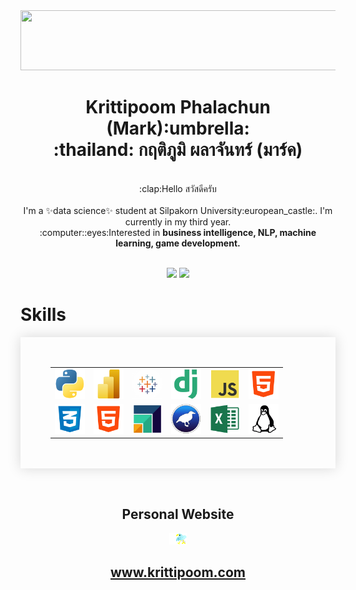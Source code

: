 <img src='https://media.tenor.com/FU9DL__kY4oAAAAd/lofi-rain.gif' style='width:90vw; height:10vw;'>
<h1 align='center'>Krittipoom Phalachun (Mark):umbrella:<br>:thailand: กฤติภูมิ  ผลาจันทร์ (มาร์ค)</h1>

<div align='center'>
  
<p align='center'><br>:clap:Hello สวัสดีครับ<br><br>I'm a ✨data science✨ student at Silpakorn University:european_castle:. I'm currently in my third year.
  <br>:computer::eyes:Interested in <b>business intelligence, NLP, machine learning, game development.</b><br><br>
</p>
  
  <img height='200vh;' src='https://github-readme-stats.vercel.app/api?username=Krittipoom&show_icons=true&theme=algolia'>

  <img height='200vh;' src='https://github-readme-stats.vercel.app/api/top-langs/?username=Krittipoom&theme=algolia&layout=compact'>
  
</div>

<h1>Skills</h1>
<div align='center'>
<table style='border-collapse: collapse;
    box-shadow: 0 0 20px rgba(0, 0, 0, 0.15);
    padding: 3rem;'>
  <tr>
    <td><img style='width:5vw;' src='https://raw.githubusercontent.com/Krittipoom/Krittipoom.github.io/main/static/img/skillicon/python.png'></td>
    <td><img style='width:5vw;' src='https://raw.githubusercontent.com/Krittipoom/Krittipoom.github.io/main/static/img/skillicon/powerbi.png'></td>
    <td><img style='width:5vw;' src='https://raw.githubusercontent.com/Krittipoom/Krittipoom.github.io/main/static/img/skillicon/tableau.png'></td>
    <td><img style='width:5vw;' src='https://raw.githubusercontent.com/Krittipoom/Krittipoom.github.io/main/static/img/skillicon/django.png'></td>
    <td><img style='width:5vw;' src='https://raw.githubusercontent.com/Krittipoom/Krittipoom.github.io/main/static/img/skillicon/javascript.png'></td>
    <td><img style='width:5vw;' src='https://raw.githubusercontent.com/Krittipoom/Krittipoom.github.io/main/static/img/skillicon/html.png'></td>
  </tr>
  <tr>
    <td><img style='width:5vw;' src='https://raw.githubusercontent.com/Krittipoom/Krittipoom.github.io/main/static/img/skillicon/css.png'></td>
    <td><img style='width:5vw;' src='https://raw.githubusercontent.com/Krittipoom/Krittipoom.github.io/main/static/img/skillicon/html.png'></td>
    <td><img style='width:5vw;' src='https://raw.githubusercontent.com/Krittipoom/Krittipoom.github.io/main/static/img/skillicon/rapidminer.png'></td>
    <td><img style='width:5vw;' src='https://raw.githubusercontent.com/Krittipoom/Krittipoom.github.io/main/static/img/skillicon/weka.png'></td>
    <td><img style='width:5vw;' src='https://raw.githubusercontent.com/Krittipoom/Krittipoom.github.io/main/static/img/skillicon/excel.png'></td>
    <td><img style='width:5vw;' src='https://raw.githubusercontent.com/Krittipoom/Krittipoom.github.io/main/static/img/skillicon/linux.png'></td>
  </tr>
</table>
</div>
<br>

<div align='center'>
<h2>Personal Website</h2>

<a style='text-decoration:none;'>

[<img src="https://raw.githubusercontent.com/Krittipoom/Krittipoom.github.io/main/static/img/skillicon/bird.png" style="width: 3vw;"/>](https://www.krittipoom.com)

<span><h2>www.krittipoom.com</h2></span>
</a>
</div>



<!--
**Krittipoom/Krittipoom** is a ✨ _special_ ✨ repository because its `README.md` (this file) appears on your GitHub profile.
-->
